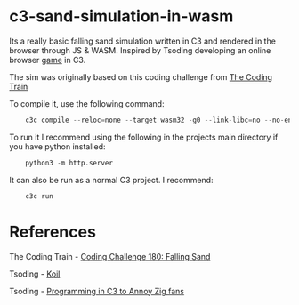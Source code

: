 # c3-sand-simulation-in-wasm
Its a really basic falling sand simulation written in C3 and rendered in the browser through JS & WASM. Inspired by Tsoding developing an online browser [game](https://github.com/tsoding/koil/tree/main) in C3.

The sim was originally based on this coding challenge from [The Coding Train](https://youtu.be/L4u7Zy_b868?si=dpoe54tolq8EM0gt)

To compile it, use the following command:
```C
    c3c compile --reloc=none --target wasm32 -g0 --link-libc=no --no-entry src/main.c3 src/logging.c3 .\src\wasm.c3 .\src\simulation.c3
```

To run it I recommend using the following in the projects main directory if you have python installed:
```Python
    python3 -m http.server
```

It can also be run as a normal C3 project. I recommend:
```C
    c3c run
```

# References

The Coding Train - [Coding Challenge 180: Falling Sand](https://youtu.be/L4u7Zy_b868?si=dpoe54tolq8EM0gt)

Tsoding - [Koil](https://github.com/tsoding/koil/tree/main)

Tsoding - [Programming in C3 to Annoy Zig fans](https://youtu.be/zRUg7X-c4bk?si=lx1y07oI1PKIYCum)
